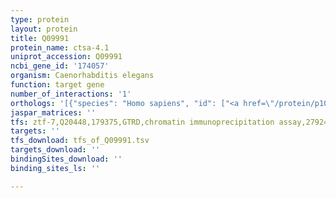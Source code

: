 ```yaml
---
type: protein
layout: protein
title: Q09991
protein_name: ctsa-4.1
uniprot_accession: Q09991
ncbi_gene_id: '174057'
organism: Caenorhabditis elegans
function: target gene
number_of_interactions: '1'
orthologs: '[{"species": "Homo sapiens", "id": ["<a href=\"/protein/p10619\">P10619</a>"]}, {"species": "Mus musculus", "id": ["G3X8T3"]}, {"species": "Rattus norvegicus", "id": ["<a href=\"/protein/q6ays3\">Q6AYS3</a>"]}]'
jaspar_matrices: ''
tfs: ztf-7,Q20448,179375,GTRD,chromatin immunoprecipitation assay,27924024%5Buid%5D,No
targets: ''
tfs_download: tfs_of_Q09991.tsv
targets_download: ''
bindingSites_download: ''
binding_sites_ls: ''

---
```

